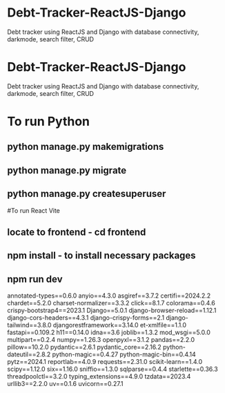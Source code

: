 # Debt-Tracker-ReactJS-Django
Debt tracker using ReactJS and Django with database connectivity, darkmode, search filter, CRUD


# Debt-Tracker-ReactJS-Django
Debt tracker using ReactJS and Django with database connectivity, darkmode, search filter, CRUD
# To run Python <br>
## python manage.py makemigrations <br>
## python manage.py migrate <br>
## python manage.py createsuperuser <br>

#To run React Vite
## locate to frontend - cd frontend <br>
## npm install - to install necessary packages
## npm run dev


annotated-types==0.6.0
anyio==4.3.0
asgiref==3.7.2
certifi==2024.2.2
chardet==5.2.0
charset-normalizer==3.3.2
click==8.1.7
colorama==0.4.6
crispy-bootstrap4==2023.1
Django==5.0.1
django-browser-reload==1.12.1
django-cors-headers==4.3.1
django-crispy-forms==2.1
django-tailwind==3.8.0
djangorestframework==3.14.0
et-xmlfile==1.1.0
fastapi==0.109.2
h11==0.14.0
idna==3.6
joblib==1.3.2
mod_wsgi==5.0.0
multipart==0.2.4
numpy==1.26.3
openpyxl==3.1.2
pandas==2.2.0
pillow==10.2.0
pydantic==2.6.1
pydantic_core==2.16.2
python-dateutil==2.8.2
python-magic==0.4.27
python-magic-bin==0.4.14
pytz==2024.1
reportlab==4.0.9
requests==2.31.0
scikit-learn==1.4.0
scipy==1.12.0
six==1.16.0
sniffio==1.3.0
sqlparse==0.4.4
starlette==0.36.3
threadpoolctl==3.2.0
typing_extensions==4.9.0
tzdata==2023.4
urllib3==2.2.0
uv==0.1.6
uvicorn==0.27.1
